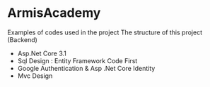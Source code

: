 # ArmisAcademy
Examples of codes used in the project
The structure of this project (Backend)
- Asp.Net Core 3.1
- Sql Design : Entity Framework Code First
- Google Authentication & Asp .Net Core Identity
- Mvc Design
